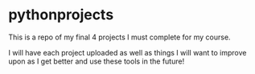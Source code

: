 # pythonprojects
This is a repo of my final 4 projects I must complete for my course.

I will have each project uploaded as well as things I will want to improve upon as I get better and use these tools in the future!

